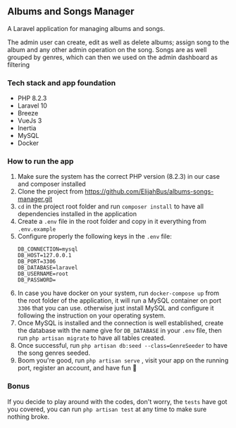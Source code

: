 ## Albums and Songs Manager
<p>A Laravel application for managing albums and songs.</p> 

<p>The admin user can create, edit as well as delete albums; assign song to the album and any other 
admin operation on the song. Songs are as well grouped by genres, which can then we used 
on the admin dashboard as filtering</p>

### Tech stack and app foundation

- PHP 8.2.3
- Laravel 10
- Breeze
- VueJs 3
- Inertia
- MySQL
- Docker

### How to run the app

1. Make sure the system has the correct PHP version (8.2.3) in our case and composer installed
2. Clone the project from https://github.com/ElijahBus/albums-songs-manager.git 
3. `cd` in the project root folder and run `composer install` to have all dependencies installed in the application
4. Create a `.env` file in the root folder and copy in it everything from `.env.example`
5. Configure properly the following keys in the `.env` file:
   ````
   DB_CONNECTION=mysql
   DB_HOST=127.0.0.1
   DB_PORT=3306
   DB_DATABASE=laravel
   DB_USERNAME=root
   DB_PASSWORD=
   ````
6. In case you have docker on your system, run `docker-compose up` from the root folder of the application,
it will run a MySQL container on port `3306` that you can use. otherwise just install MySQL and configure it following the instruction on your operating system.
7. Once MySQL is installed and the connection is well established, create the database with the name give for `DB_DATABASE` in your `.env` file, then run `php artisan migrate` to have all tables created.
8. Once successful, run `php artisan db:seed --class=GenreSeeder` to have the song genres seeded.
9. Boom you're good, run `php artisan serve` , visit your app on the running port, register an account, and have fun 🎉

### Bonus

If you decide to play around with the codes, don't worry, the `tests` have got you covered, you can run `php artisan test` at any time to make sure nothing broke.
